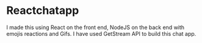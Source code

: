 # Reactchatapp

 I made this using React on the front end, NodeJS on the back end with emojis reactions and Gifs. I have used GetStream API to build this chat app.
